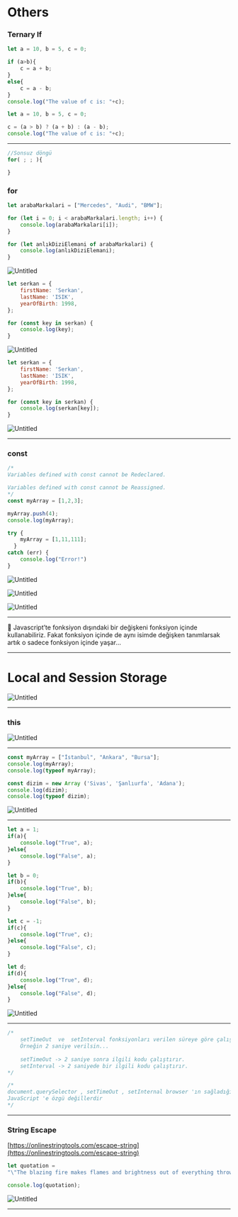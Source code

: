 # Others

### Ternary If

```jsx
let a = 10, b = 5, c = 0;

if (a>b){
    c = a + b;
}
else{
    c = a - b;
}
console.log("The value of c is: "+c);
```

```jsx
let a = 10, b = 5, c = 0;

c = (a > b) ? (a + b) : (a - b);
console.log("The value of c is: "+c);
```

---

```jsx
//Sonsuz döngü
for( ; ; ){

}
```

### for

```jsx
let arabaMarkalari = ["Mercedes", "Audi", "BMW"];

for (let i = 0; i < arabaMarkalari.length; i++) {
    console.log(arabaMarkalari[i]);
}

for (let anlıkDiziElemani of arabaMarkalari) {
    console.log(anlıkDiziElemani);
}
```

![Untitled](Others%2039808539956e412b8075e8708abdea1a/Untitled.png)

```jsx
let serkan = {
    firstName: 'Serkan',
    lastName: 'ISIK',
    yearOfBirth: 1998,
};

for (const key in serkan) {
    console.log(key);
}
```

![Untitled](Others%2039808539956e412b8075e8708abdea1a/Untitled%201.png)

```jsx
let serkan = {
    firstName: 'Serkan',
    lastName: 'ISIK',
    yearOfBirth: 1998,
};

for (const key in serkan) {
    console.log(serkan[key]);
}
```

![Untitled](Others%2039808539956e412b8075e8708abdea1a/Untitled%202.png)

---

### const

```jsx
/*
Variables defined with const cannot be Redeclared.

Variables defined with const cannot be Reassigned.
*/
const myArray = [1,2,3];

myArray.push(4);
console.log(myArray);

try {
    myArray = [1,11,111];
  }
catch (err) {
    console.log("Error!")
}
```

![Untitled](Others%2039808539956e412b8075e8708abdea1a/Untitled%203.png)

![Untitled](Others%2039808539956e412b8075e8708abdea1a/Untitled%204.png)

![Untitled](Others%2039808539956e412b8075e8708abdea1a/Untitled%205.png)

---

<aside>
📌 Javascript’te fonksiyon dışındaki bir değişkeni fonksiyon içinde kullanabiliriz. Fakat fonksiyon içinde de aynı isimde değişken tanımlarsak artık o sadece fonksiyon içinde yaşar…

</aside>

---

# Local and Session Storage

![Untitled](Others%2039808539956e412b8075e8708abdea1a/Untitled%206.png)

---

### this

![Untitled](Others%2039808539956e412b8075e8708abdea1a/Untitled%207.png)

---

```jsx
const myArray = ["İstanbul", "Ankara", "Bursa"];
console.log(myArray);
console.log(typeof myArray);

const dizim = new Array ('Sivas', 'Şanlıurfa', 'Adana');
console.log(dizim);
console.log(typeof dizim);
```

![Untitled](Others%2039808539956e412b8075e8708abdea1a/Untitled%208.png)

---

```jsx
let a = 1;
if(a){
    console.log("True", a);
}else{
    console.log("False", a);
}

let b = 0;
if(b){
    console.log("True", b);
}else{
    console.log("False", b);
}

let c = -1;
if(c){
    console.log("True", c);
}else{
    console.log("False", c);
}

let d;
if(d){
    console.log("True", d);
}else{
    console.log("False", d);
}
```

![Untitled](Others%2039808539956e412b8075e8708abdea1a/Untitled%209.png)

---

```jsx
/*
    setTimeOut  ve  setInterval fonksiyonları verilen süreye göre çalışır. 
    Örneğin 2 saniye verilsin...
    
    setTimeOut -> 2 saniye sonra ilgili kodu çalıştırır.
    setInterval -> 2 saniyede bir ilgili kodu çalıştırır.
*/

/*
document.querySelector , setTimeOut , setInternal browser 'ın sağladığı ozelliklerdir
JavaScript 'e özgü değillerdir
*/
```

---

### String Escape

[https://onlinestringtools.com/escape-string](https://onlinestringtools.com/escape-string)

```jsx
let quotation = 
"\"The blazing fire makes flames and brightness out of everything thrown into it.\"";

console.log(quotation);
```

![Untitled](Others%2039808539956e412b8075e8708abdea1a/Untitled%2010.png)

---